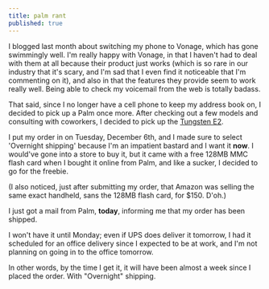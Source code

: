 ```yaml
---
title: palm rant
published: true
---
```


I blogged last month about switching my phone to Vonage, which has gone
swimmingly well. I'm really happy with Vonage, in that I haven't had to
deal with them at all because their product just works (which is so rare
in our industry that it's scary, and I'm sad that I even find it
noticeable that I'm commenting on it), and also in that the features
they provide seem to work really well. Being able to check my voicemail
from the web is totally badass.

That said, since I no longer have a cell phone to keep my address book
on, I decided to pick up a Palm once more. After checking out a few
models and consulting with coworkers, I decided to pick up the [Tungsten
E2][].

I put my order in on Tuesday, December 6th, and I made sure to select
'Overnight shipping' because I'm an impatient bastard and I want it
**now**. I would've gone into a store to buy it, but it came with a free
128MB MMC flash card when I bought it online from Palm, and like a
sucker, I decided to go for the freebie.

(I also noticed, just after submitting my order, that Amazon was selling
the same exact handheld, sans the 128MB flash card, for \$150. D'oh.)

I just got a mail from Palm, **today**, informing me that my order has
been shipped.

I won't have it until Monday; even if UPS does deliver it tomorrow, I
had it scheduled for an office delivery since I expected to be at work,
and I'm not planning on going in to the office tomorrow.

In other words, by the time I get it, it will have been almost a week
since I placed the order. With "Overnight" shipping.

  [Tungsten E2]: http://www.palm.com/us/products/handhelds/tungsten-e2/
